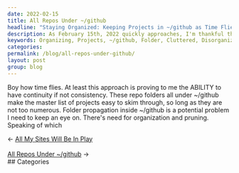 ```yaml
---
date: 2022-02-15
title: All Repos Under ~/github
headline: "Staying Organized: Keeping Projects in ~/github as Time Flies By"
description: As February 15th, 2022 quickly approaches, I'm thankful that I have been able to stay organized and keep track of all my projects stored in the ~/github folder. However, I need to stay vigilant in my organizing efforts to make sure the folder doesn't get too cluttered and disorganized.
keywords: Organizing, Projects, ~/github, Folder, Cluttered, Disorganized, Pruning, Time, Flying, Staying Vigilant
categories: 
permalink: /blog/all-repos-under-github/
layout: post
group: blog
---
```



Boy how time flies. At least this approach is proving to me the ABILITY to have
continuity if not consistency. These repo folders all under ~/github make the
master list of projects easy to skim through, so long as they are not too
numerous. Folder propagation inside ~/github is a potential problem I need to
keep an eye on. There's need for organization and pruning. Speaking of which


<div class="arrow-links"><div class="post-nav-prev"><span class="arrow">&larr;&nbsp;</span><a href="/blog/all-my-sites-will-be-in-play/">All My Sites Will Be In Play</a></div> &nbsp; <div class="post-nav-next"><a href="/blog/all-repos-under-github/">All Repos Under ~/github</a><span class="arrow">&nbsp;&rarr;</span></div></div>
## Categories

<ul></ul>